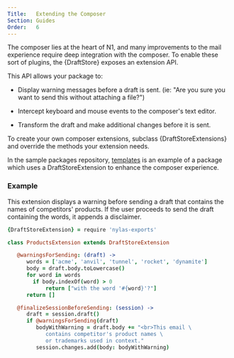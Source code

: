 ```yaml
---
Title:   Extending the Composer
Section: Guides
Order:   6
---
```


The composer lies at the heart of N1, and many improvements to the mail experience require deep integration with the composer. To enable these sort of plugins, the {DraftStore} exposes an extension API.

This API allows your package to:

- Display warning messages before a draft is sent. (ie: "Are you sure you want to send this without attaching a file?")

- Intercept keyboard and mouse events to the composer's text editor.

- Transform the draft and make additional changes before it is sent.

To create your own composer extensions, subclass {DraftStoreExtensions} and override the methods your extension needs.

In the sample packages repository, [templates]() is an example of a package which uses a DraftStoreExtension to enhance the composer experience.

### Example

This extension displays a warning before sending a draft that contains the names of competitors' products. If the user proceeds to send the draft containing the words, it appends a disclaimer.

```coffee
{DraftStoreExtension} = require 'nylas-exports'

class ProductsExtension extends DraftStoreExtension

   @warningsForSending: (draft) ->
      words = ['acme', 'anvil', 'tunnel', 'rocket', 'dynamite']
      body = draft.body.toLowercase()
      for word in words
        if body.indexOf(word) > 0
        	return ["with the word '#{word}'?"]
	  return []

   @finalizeSessionBeforeSending: (session) ->
      draft = session.draft()
      if @warningsForSending(draft)
         bodyWithWarning = draft.body += "<br>This email \
         	contains competitor's product names \
        	or trademarks used in context."
         session.changes.add(body: bodyWithWarning)
```
